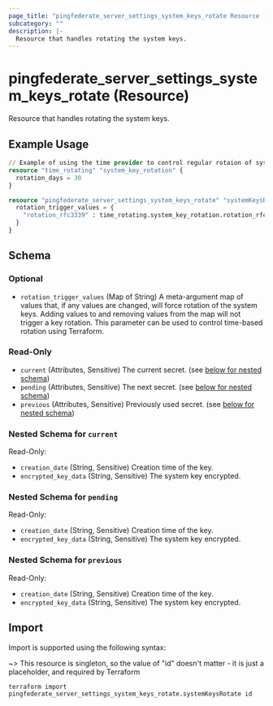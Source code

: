 ```yaml
---
page_title: "pingfederate_server_settings_system_keys_rotate Resource - terraform-provider-pingfederate"
subcategory: ""
description: |-
  Resource that handles rotating the system keys.
---
```


# pingfederate_server_settings_system_keys_rotate (Resource)

Resource that handles rotating the system keys.

## Example Usage

```terraform
// Example of using the time provider to control regular rotaion of system keys
resource "time_rotating" "system_key_rotation" {
  rotation_days = 30
}

resource "pingfederate_server_settings_system_keys_rotate" "systemKeysRotate" {
  rotation_trigger_values = {
    "rotation_rfc3339" : time_rotating.system_key_rotation.rotation_rfc3339,
  }
}
```

<!-- schema generated by tfplugindocs -->
## Schema

### Optional

- `rotation_trigger_values` (Map of String) A meta-argument map of values that, if any values are changed, will force rotation of the system keys. Adding values to and removing values from the map will not trigger a key rotation. This parameter can be used to control time-based rotation using Terraform.

### Read-Only

- `current` (Attributes, Sensitive) The current secret. (see [below for nested schema](#nestedatt--current))
- `pending` (Attributes, Sensitive) The next secret. (see [below for nested schema](#nestedatt--pending))
- `previous` (Attributes, Sensitive) Previously used secret. (see [below for nested schema](#nestedatt--previous))

<a id="nestedatt--current"></a>
### Nested Schema for `current`

Read-Only:

- `creation_date` (String, Sensitive) Creation time of the key.
- `encrypted_key_data` (String, Sensitive) The system key encrypted.


<a id="nestedatt--pending"></a>
### Nested Schema for `pending`

Read-Only:

- `creation_date` (String, Sensitive) Creation time of the key.
- `encrypted_key_data` (String, Sensitive) The system key encrypted.


<a id="nestedatt--previous"></a>
### Nested Schema for `previous`

Read-Only:

- `creation_date` (String, Sensitive) Creation time of the key.
- `encrypted_key_data` (String, Sensitive) The system key encrypted.

## Import

Import is supported using the following syntax:

~> This resource is singleton, so the value of "id" doesn't matter - it is just a placeholder, and required by Terraform

```shell
terraform import pingfederate_server_settings_system_keys_rotate.systemKeysRotate id
```
